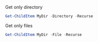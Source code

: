 
Get only directory
```ps1                                             |
Get-ChildItem MyDir -Directory -Recurse
``` 

Get only files
```ps1                                             |
Get-ChildItem MyDir -File -Recurse
``` 

